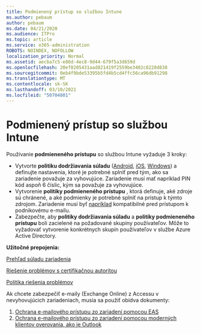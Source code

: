 ```yaml
---
title: Podmienený prístup so službou Intune
ms.author: pebaum
author: pebaum
ms.date: 04/21/2020
ms.audience: ITPro
ms.topic: article
ms.service: o365-administration
ROBOTS: NOINDEX, NOFOLLOW
localization_priority: Normal
ms.assetid: aecba7c5-e86d-4ec8-9d44-679f5a3d659d
ms.openlocfilehash: 20ef8205431aad821419f2559be3402c8228d838
ms.sourcegitcommit: 0eb4f9bde53395b5fd4b5cd4ffc56ca96db91298
ms.translationtype: MT
ms.contentlocale: sk-SK
ms.lasthandoff: 03/10/2021
ms.locfileid: "50704801"
---
```

# <a name="conditional-access-with-intune"></a>Podmienený prístup so službou Intune

Používanie  **podmieneného prístupu**  so službou Intune vyžaduje 3 kroky:

- Vytvorte  **politiku dodržiavania súladu**  ([Android](https://docs.microsoft.com/intune/compliance-policy-create-android),  [iOS](https://docs.microsoft.com/intune/compliance-policy-create-ios),  [Windows](https://docs.microsoft.com//intune/compliance-policy-create-windows)) a definujte nastavenia, ktoré je potrebné splniť pred tým, ako sa zariadenie považuje za vyhovujúce. Zariadenie musí mať napríklad PIN kód aspoň 6 číslic, kým sa považuje za vyhovujúce.
- Vytvorenie **politiky podmieneného prístupu**  , ktorá definuje, aké zdroje sú chránené, a aké podmienky je potrebné splniť na prístup k týmto zdrojom.  Zariadenie musí byť [napríklad](https://docs.microsoft.com/intune/tutorial-protect-email-on-unmanaged-devices#create-conditional-access-policies) kompatibilné pred prístupom k podnikovému e-mailu.
- Zabezpečte, aby **politiky dodržiavania súladu**  a  **politiky podmieneného prístupu**  boli zacielené na požadované skupiny používateľov. Môže to vyžadovať vytvorenie konkrétnych skupín používateľov v službe Azure Active Directory.

**Užitočné prepojenia:**

[Prehľad súladu zariadenia](https://docs.microsoft.com/intune/device-compliance-get-started)

[Riešenie problémov s certifikačnou autoritou](https://docs.microsoft.com/intune/troubleshoot-conditional-access)

[Politika riešenia problémov](https://docs.microsoft.com/troubleshoot/mem/intune/troubleshoot-policies-in-microsoft-intune)

Ak chcete zabezpečiť e-maily (Exchange Online) z Accessu v nevyhovujúcich zariadeniach, musia sa použiť obidva dokumenty:

1. [Ochrana e-mailového prístupu zo zariadení pomocou EAS](https://docs.microsoft.com/intune/tutorial-protect-email-on-unmanaged-devices)
2. [Ochrana e-mailového prístupu zo zariadení pomocou moderných klientov overovania, ako je Outlook](https://docs.microsoft.com/intune/tutorial-protect-email-on-enrolled-devices)